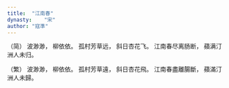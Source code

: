 ```yaml
---
title:  "江南春"
dynasty:    "宋"
author: "寇準"
---
```

（简）
波渺渺，
柳依依。
孤村芳草远，
斜日杏花飞。
江南春尽离肠断，
蘋满汀洲人未归。

（繁）
波渺渺，
柳依依。
孤村芳草遠，
斜日杏花飛。
江南春盡離腸斷，
蘋滿汀洲人未歸。